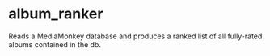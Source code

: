 # album_ranker

Reads a MediaMonkey database and produces a ranked list of all fully-rated albums contained in the db.
